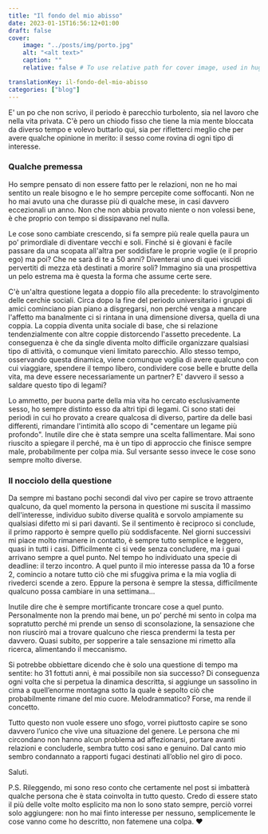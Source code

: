 ```yaml
---
title: "Il fondo del mio abisso"
date: 2023-01-15T16:56:12+01:00
draft: false
cover:
    image: "../posts/img/porto.jpg"
    alt: "<alt text>"
    caption: ""
    relative: false # To use relative path for cover image, used in hugo Page-bundles

translationKey: il-fondo-del-mio-abisso
categories: ["blog"]
---
```


E' un po che non scrivo, il periodo è parecchio turbolento, sia nel lavoro che nella vita privata. C'è pero un chiodo fisso che tiene la mia mente bloccata da diverso tempo e volevo buttarlo qui, sia per rifletterci meglio che per avere qualche opinione in merito: il sesso come rovina di ogni tipo di interesse.

### Qualche premessa

Ho sempre pensato di non essere fatto per le relazioni, non ne ho mai sentito un reale bisogno e le ho sempre percepite come soffocanti. Non ne ho mai avuto una che durasse più di qualche mese, in casi davvero eccezionali un anno. Non che non abbia provato niente o non volessi bene, è che proprio con tempo si dissipavano nel nulla.

Le cose sono cambiate crescendo, si fa sempre più reale quella paura un po’ primordiale di diventare vecchi e soli. Finché si è giovani è facile passare da una scopata all'altra per soddisfare le proprie voglie (e il proprio ego) ma poi? Che ne sarà di te a 50 anni? Diventerai uno di quei viscidi pervertiti di mezza età destinati a morire soli? Immagino sia una prospettiva un pelo estrema ma è questa la forma che assume certe sere. 

C'è un'altra questione legata a doppio filo alla precedente: lo stravolgimento delle cerchie sociali. Circa dopo la fine del periodo universitario i gruppi di amici cominciano pian piano a disgregarsi, non perché venga a mancare l'affetto ma banalmente ci si rintana in una dimensione diversa, quella di una coppia. La coppia diventa unita sociale di base, che si relazione tendenzialmente con altre coppie distorcendo l'assetto precedente. La conseguenza è che da single diventa molto difficile organizzare qualsiasi tipo di attività, o comunque vieni limitato parecchio. Allo stesso tempo, osservando questa dinamica, viene comunque voglia di avere qualcuno con cui viaggiare, spendere il tempo libero, condividere cose belle e brutte della vita, ma deve essere necessariamente un partner? E' davvero il sesso a saldare questo tipo di legami?

Lo ammetto, per buona parte della mia vita ho cercato esclusivamente sesso, ho sempre distinto esso da altri tipi di legami. Ci sono stati dei periodi in cui ho provato a creare qualcosa di diverso, partire da delle basi differenti, rimandare l'intimità allo scopo di "cementare un legame più profondo". Inutile dire che è stata sempre una scelta fallimentare. Mai sono riuscito a spiegare il perché, ma è un tipo di approccio che finisce sempre male, probabilmente per colpa mia.
Sul versante sesso invece le cose sono sempre molto diverse.

### Il nocciolo della questione

Da sempre mi bastano pochi secondi dal vivo per capire se trovo attraente qualcuno, da quel momento la persona in questione mi suscita il massimo dell'interesse, individuo subito diverse qualità e sorvolo ampiamente su qualsiasi difetto mi si pari davanti. Se il sentimento è reciproco si conclude, il primo rapporto è sempre quello più soddisfacente. Nel giorni successivi mi piace molto rimanere in contatto, è sempre tutto semplice e leggero, quasi in tutti i casi. Difficilmente ci si vede senza concludere, ma i guai arrivano sempre a quel punto. Nel tempo ho individuato una specie di deadline: il terzo incontro. A quel punto il mio interesse passa da 10 a forse 2, comincio a notare tutto ciò che mi sfuggiva prima e la mia voglia di rivederci scende a zero. Eppure la persona è sempre la stessa, difficilmente qualcuno possa cambiare in una settimana...

Inutile dire che è sempre mortificante troncare cose a quel punto. Personalmente non la prendo mai bene, un po’ perché mi sento in colpa ma sopratutto perché mi prende un senso di sconsolazione, la sensazione che non riuscirò mai a trovare qualcuno che riesca prendermi la testa per davvero. Quasi subito, per sopperire a tale sensazione mi rimetto alla ricerca, alimentando il meccanismo.

Si potrebbe obbiettare dicendo che è solo una questione di tempo ma sentite: ho 31 fottuti anni, è mai possibile non sia successo? Di conseguenza ogni volta che si perpetua la dinamica descritta, si aggiunge un sassolino in cima a quell’enorme montagna sotto la quale è sepolto ciò che probabilmente rimane del mio cuore. Melodrammatico? Forse, ma rende il concetto.

Tutto questo non vuole essere uno sfogo, vorrei piuttosto capire se sono davvero l’unico che vive una situazione del genere. Le persona che mi circondano non hanno alcun problema ad affezionarsi, portare avanti relazioni e concluderle, sembra tutto cosi sano e genuino. Dal canto mio sembro condannato a rapporti fugaci destinati all’oblio nel giro di poco.

Saluti.

P.S. Rileggendo, mi sono reso conto che certamente nel post si imbatterà qualche persona che è stata coinvolta in tutto questo. Credo di essere stato il più delle volte molto esplicito ma non lo sono stato sempre, perciò vorrei solo aggiungere: non ho mai finto interesse per nessuno, semplicemente le cose vanno come ho descritto, non fatemene una colpa. ❤️